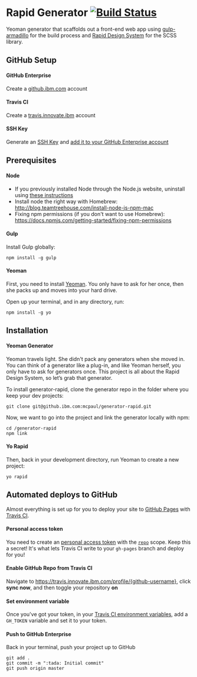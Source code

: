 # Rapid Generator [![Build Status](https://travis.ibm.com/mcpaul/generator-rapid.svg?token=zyKr4q1yXhTxTRCi32JS&branch=master)](https://travis.ibm.com/mcpaul/generator-rapid)

Yeoman generator that scaffolds out a front-end web app using [gulp-armadillo](https://github.com/Snugug/gulp-armadillo) for the build process and [Rapid Design System](https://github.ibm.com/Whitewater/rapid) for the SCSS library.

## GitHub Setup

#### GitHub Enterprise
Create a [github.ibm.com](https://github.ibm.com/) account

#### Travis CI
Create a [travis.innovate.ibm](https://travis.innovate.ibm.com/) account

#### SSH Key
Generate an [SSH Key](https://help.github.com/articles/generating-a-new-ssh-key-and-adding-it-to-the-ssh-agent/) and [add it to your GitHub Enterprise account](https://help.github.com/articles/adding-a-new-ssh-key-to-your-github-account/)

## Prerequisites

#### Node
  - If you previously installed Node through the Node.js website, uninstall using [these instructions](https://gist.github.com/TonyMtz/d75101d9bdf764c890ef#file-gistfile1-txt)
  - Install node the right way with Homebrew: http://blog.teamtreehouse.com/install-node-js-npm-mac
  - Fixing npm permissions (if you don't want to use Homebrew): https://docs.npmjs.com/getting-started/fixing-npm-permissions

#### Gulp
Install Gulp globally:
```
npm install -g gulp
```

#### Yeoman

First, you need to install [Yeoman](http://yeoman.io). You only have to ask for her once, then she packs up and moves into your hard drive.

Open up your terminal, and in any directory, run:
```
npm install -g yo
```

## Installation

#### Yeoman Generator

Yeoman travels light. She didn't pack any generators when she moved in. You can think of a generator like a plug-in, and like Yeoman herself, you only have to ask for generators once. This project is all about the Rapid Design System, so let’s grab that generator.

To install generator-rapid, clone the generator repo in the folder where you keep your dev projects:
```
git clone git@github.ibm.com:mcpaul/generator-rapid.git
```

Now, we want to go into the project and link the generator locally with npm:
```
cd /generator-rapid
npm link
```

#### Yo Rapid

Then, back in your development directory, run Yeoman to create a new project:
```
yo rapid
```

## Automated deploys to GitHub

Almost everything is set up for you to deploy your site to [GitHub Pages](https://pages.github.com/) with [Travis CI](https://travis.innovate.ibm.com).

#### Personal access token
You need to create an [personal access token](https://help.github.com/articles/creating-an-access-token-for-command-line-use/) with the [`repo`](https://developer.github.com/v3/oauth/#scopes) scope. Keep this a secret! It's what lets Travis CI write to your `gh-pages` branch and deploy for you!

#### Enable GitHub Repo from Travis CI
Navigate to https://travis.innovate.ibm.com/profile/{github-username}, click **sync now**, and then toggle your repository **on**

#### Set environment variable
Once you've got your token, in your [Travis CI environment variables](https://docs.travis-ci.com/user/environment-variables/#Defining-Variables-in-Repository-Settings), add a `GH_TOKEN` variable and set it to your token.

#### Push to GitHub Enterprise
Back in your terminal, push your project up to GitHub
```
git add .
git commit -m ":tada: Initial commit"
git push origin master
```
